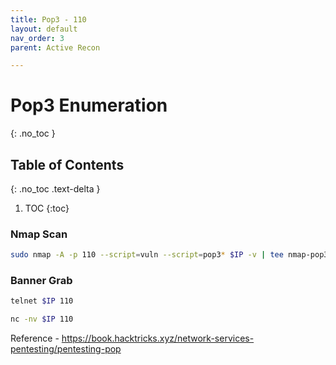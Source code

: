 ```yaml
---
title: Pop3 - 110
layout: default
nav_order: 3
parent: Active Recon

---
```


# Pop3 Enumeration
{: .no_toc }

## Table of Contents
{: .no_toc .text-delta }
1. TOC
{:toc}

### Nmap Scan
```bash
sudo nmap -A -p 110 --script=vuln --script=pop3* $IP -v | tee nmap-pop3.txt
```

### Banner Grab
```bash
telnet $IP 110
```

```bash
nc -nv $IP 110
```

Reference - https://book.hacktricks.xyz/network-services-pentesting/pentesting-pop





